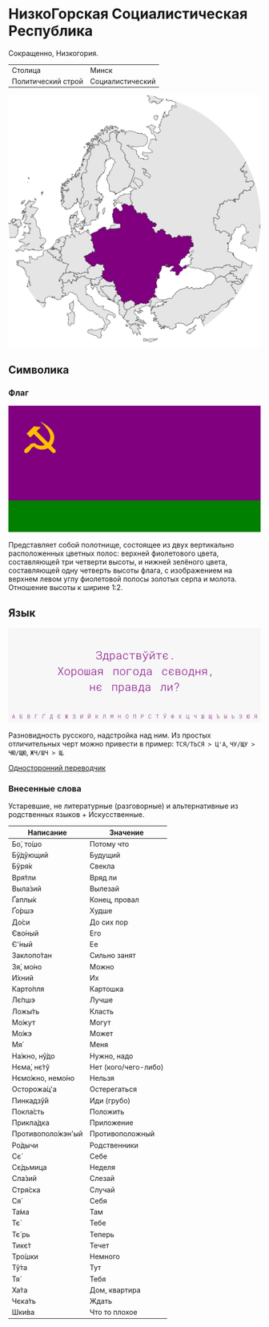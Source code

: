 # НизкоГорская Социалистическая Республика

Сокращенно, Низкогория.

|                   |                     |
|-------------------|---------------------|
|Столица            |Минск                |
|Политический строй |Социалистический     |

![На карте](https://raw.githubusercontent.com/sziberov/Nizkogoria/master/Map.png)

## Символика

### Флаг
![Флаг](https://raw.githubusercontent.com/sziberov/Nizkogoria/master/Flag.png)

Представляет собой полотнище, состоящее из двух вертикально расположенных цветных полос: верхней фиолетового цвета, составляющей три четверти высоты, и нижней зелёного цвета, составляющей одну четверть высоты флага, с изображением на верхнем левом углу фиолетовой полосы золотых серпа и молота. Отношение высоты к ширине 1:2.

## Язык
![Язык](https://raw.githubusercontent.com/sziberov/Nizkogoria/master/Language.png)

Разновидность русского, надстройка над ним. Из простых отличительных черт можно привести в пример: `ТСЯ/ТЬСЯ > Ц'А`, `ЧУ/ЩУ > ЧЮ/ЩЮ`, `ЖЧ/ШЧ > Щ`.

[Односторонний переводчик](https://sziberov.github.io/Nizkogoria/Translator.html)

### Внесенные слова
Устаревшие, не литературные (разговорные) и альтернативные из родственных языков + Искусственные.

| Написание            | Значение             |
| -------------------- | -------------------- |
| Бо́, то́шо             | Потому что           |
| Бў́дўющий             | Будущий              |
| Бўря́к                | Свекла               |
| Вря́тли               | Вряд ли              |
| Выла́зий              | Вылезай              |
| Ґаплы́к               | Конец, провал        |
| Ґо́ршэ                | Худше                |
| До́си                 | До сих пор           |
| Єво́ный               | Его                  |
| Є'́ный                | Ее                   |
| Заклопо́тан           | Сильно занят         |
| Зя́, мо́но             | Можно                |
| И́хний                | Их                   |
| Карто́пля             | Картошка             |
| Лє́пшэ                | Лучше                |
| Ложы́ть               | Класть               |
| Мо́жут                | Могут                |
| Мо́жэ                 | Может                |
| Мя́                   | Меня                 |
| На́жно, нў́до          | Нужно, надо          |
| Нєма́, нє́тў           | Нет (кого/чего-либо) |
| Нємо́жно, немо́но      | Нельзя               |
| Осторожа́ц'а          | Остерегаться         |
| Пинкадзў́й            | Иди (грубо)          |
| Покла́сть             | Положить             |
| Прикла́дка            | Приложение           |
| Противополо́жэн'ый    | Противоположный      |
| Ро́дычи               | Родственники         |
| Сє́                   | Себе                 |
| Сє́дьмица             | Неделя               |
| Сла́зий               | Слезай               |
| Стря́ска              | Случай               |
| Ся́                   | Себя                 |
| Та́ма                 | Там                  |
| Тє́                   | Тебе                 |
| Тє́ рь                | Теперь               |
| Тикє́т                | Течет                |
| Тро́шки               | Немного              |
| Тў́та                 | Тут                  |
| Тя́                   | Тебя                 |
| Ха́та                 | Дом, квартира        |
| Чєка́ть               | Ждать                |
| Шки́ва                | Что то плохое        |

